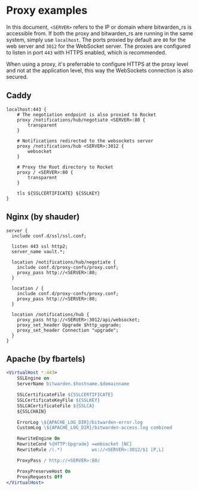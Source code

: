 # Proxy examples

In this document, `<SERVER>` refers to the IP or domain where bitwarden_rs is accessible from. If both the proxy and bitwarden_rs are running in the same system, simply use `localhost`.
The ports proxied by default are `80` for the web server and `3012` for the WebSocket server. The proxies are configured to listen in port `443` with HTTPS enabled, which is recommended.

When using a proxy, it's preferrable to configure HTTPS at the proxy level and not at the application level, this way the WebSockets connection is also secured.

## Caddy

```nginx
localhost:443 {
    # The negotiation endpoint is also proxied to Rocket
    proxy /notifications/hub/negotiate <SERVER>:80 {
        transparent
    }
    
    # Notifications redirected to the websockets server
    proxy /notifications/hub <SERVER>:3012 {
        websocket
    }
    
    # Proxy the Root directory to Rocket
    proxy / <SERVER>:80 {
        transparent
    }

    tls ${SSLCERTIFICATE} ${SSLKEY}
}
```

## Nginx (by shauder)
```nginx
server {
  include conf.d/ssl/ssl.conf;

  listen 443 ssl http2;
  server_name vault.*;

  location /notifications/hub/negotiate {
    include conf.d/proxy-confs/proxy.conf;
    proxy_pass http://<SERVER>:80;
  }

  location / {
    include conf.d/proxy-confs/proxy.conf;
    proxy_pass http://<SERVER>:80;
  }

  location /notifications/hub {
    proxy_pass http://<SERVER>:3012/api/websocket;
    proxy_set_header Upgrade $http_upgrade;
    proxy_set_header Connection "upgrade";
  }
}
```

## Apache (by fbartels)
```apache
<VirtualHost *:443>
    SSLEngine on
    ServerName bitwarden.$hostname.$domainname

    SSLCertificateFile ${SSLCERTIFICATE}
    SSLCertificateKeyFile ${SSLKEY}
    SSLCACertificateFile ${SSLCA}
    ${SSLCHAIN}

    ErrorLog \${APACHE_LOG_DIR}/bitwarden-error.log
    CustomLog \${APACHE_LOG_DIR}/bitwarden-access.log combined

    RewriteEngine On
    RewriteCond %{HTTP:Upgrade} =websocket [NC]
    RewriteRule /(.*)           ws://<SERVER>:3012/$1 [P,L]

    ProxyPass / http://<SERVER>:80/

    ProxyPreserveHost On
    ProxyRequests Off
</VirtualHost>
```